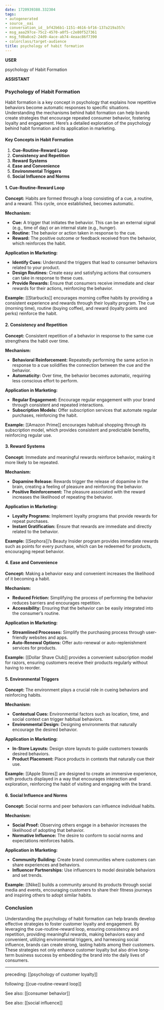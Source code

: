 ```yaml
---
date: 1720939388.332304
tags:
- autogenerated
- source__oai
- conversation_id__bf42b6b1-1151-4616-bf16-137a219a357c
- msg_aaa297ce-75c2-4570-a0f5-c2e80f527361
- msg_fd0a8ce2-24d9-4ace-ab74-4eaac86f7390
- colorclass/target-audience
title: psychology of habit formation
---
```


**USER**

psychology of Habit Formation


**ASSISTANT**

### Psychology of Habit Formation

Habit formation is a key concept in psychology that explains how repetitive behaviors become automatic responses to specific situations. Understanding the mechanisms behind habit formation can help brands create strategies that encourage repeated consumer behavior, fostering loyalty and engagement. Here’s a detailed exploration of the psychology behind habit formation and its application in marketing.

#### Key Concepts in Habit Formation

1. **Cue-Routine-Reward Loop**
2. **Consistency and Repetition**
3. **Reward Systems**
4. **Ease and Convenience**
5. **Environmental Triggers**
6. **Social Influence and Norms**

#### 1. **Cue-Routine-Reward Loop**

**Concept:** Habits are formed through a loop consisting of a cue, a routine, and a reward. This cycle, once established, becomes automatic.

**Mechanism:**
- **Cue:** A trigger that initiates the behavior. This can be an external signal (e.g., time of day) or an internal state (e.g., hunger).
- **Routine:** The behavior or action taken in response to the cue.
- **Reward:** The positive outcome or feedback received from the behavior, which reinforces the habit.

**Application in Marketing:**
- **Identify Cues:** Understand the triggers that lead to consumer behaviors related to your product.
- **Design Routines:** Create easy and satisfying actions that consumers can take in response to these cues.
- **Provide Rewards:** Ensure that consumers receive immediate and clear rewards for their actions, reinforcing the behavior.

**Example:** [[Starbucks]] encourages morning coffee habits by providing a consistent experience and rewards through their loyalty program. The cue (morning time), routine (buying coffee), and reward (loyalty points and perks) reinforce the habit.

#### 2. **Consistency and Repetition**

**Concept:** Consistent repetition of a behavior in response to the same cue strengthens the habit over time.

**Mechanism:**
- **Behavioral Reinforcement:** Repeatedly performing the same action in response to a cue solidifies the connection between the cue and the behavior.
- **Automaticity:** Over time, the behavior becomes automatic, requiring less conscious effort to perform.

**Application in Marketing:**
- **Regular Engagement:** Encourage regular engagement with your brand through consistent and repeated interactions.
- **Subscription Models:** Offer subscription services that automate regular purchases, reinforcing the habit.

**Example:** [[Amazon Prime]] encourages habitual shopping through its subscription model, which provides consistent and predictable benefits, reinforcing regular use.

#### 3. **Reward Systems**

**Concept:** Immediate and meaningful rewards reinforce behavior, making it more likely to be repeated.

**Mechanism:**
- **Dopamine Release:** Rewards trigger the release of dopamine in the brain, creating a feeling of pleasure and reinforcing the behavior.
- **Positive Reinforcement:** The pleasure associated with the reward increases the likelihood of repeating the behavior.

**Application in Marketing:**
- **Loyalty Programs:** Implement loyalty programs that provide rewards for repeat purchases.
- **Instant Gratification:** Ensure that rewards are immediate and directly related to the behavior.

**Example:** [[Sephora]]’s Beauty Insider program provides immediate rewards such as points for every purchase, which can be redeemed for products, encouraging repeat behavior.

#### 4. **Ease and Convenience**

**Concept:** Making a behavior easy and convenient increases the likelihood of it becoming a habit.

**Mechanism:**
- **Reduced Friction:** Simplifying the process of performing the behavior reduces barriers and encourages repetition.
- **Accessibility:** Ensuring that the behavior can be easily integrated into the consumer’s routine.

**Application in Marketing:**
- **Streamlined Processes:** Simplify the purchasing process through user-friendly websites and apps.
- **Auto-Renewal Options:** Offer auto-renewal or auto-replenishment services for products.

**Example:** [[Dollar Shave Club]] provides a convenient subscription model for razors, ensuring customers receive their products regularly without having to reorder.

#### 5. **Environmental Triggers**

**Concept:** The environment plays a crucial role in cueing behaviors and reinforcing habits.

**Mechanism:**
- **Contextual Cues:** Environmental factors such as location, time, and social context can trigger habitual behaviors.
- **Environmental Design:** Designing environments that naturally encourage the desired behavior.

**Application in Marketing:**
- **In-Store Layouts:** Design store layouts to guide customers towards desired behaviors.
- **Product Placement:** Place products in contexts that naturally cue their use.

**Example:** [[Apple Stores]] are designed to create an immersive experience, with products displayed in a way that encourages interaction and exploration, reinforcing the habit of visiting and engaging with the brand.

#### 6. **Social Influence and Norms**

**Concept:** Social norms and peer behaviors can influence individual habits.

**Mechanism:**
- **Social Proof:** Observing others engage in a behavior increases the likelihood of adopting that behavior.
- **Normative Influence:** The desire to conform to social norms and expectations reinforces habits.

**Application in Marketing:**
- **Community Building:** Create brand communities where customers can share experiences and behaviors.
- **Influencer Partnerships:** Use influencers to model desirable behaviors and set trends.

**Example:** [[Nike]] builds a community around its products through social media and events, encouraging customers to share their fitness journeys and inspiring others to adopt similar habits.

### Conclusion

Understanding the psychology of habit formation can help brands develop effective strategies to foster customer loyalty and engagement. By leveraging the cue-routine-reward loop, ensuring consistency and repetition, providing meaningful rewards, making behaviors easy and convenient, utilizing environmental triggers, and harnessing social influence, brands can create strong, lasting habits among their customers. These strategies not only enhance customer loyalty but also drive long-term business success by embedding the brand into the daily lives of consumers.


---

preceding: [[psychology of customer loyalty]]  


following: [[cue-routine-reward loop]]

See also: [[consumer behavior]]


See also: [[social influence]]